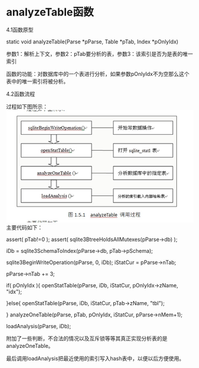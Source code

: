 # analyzeTable函数
4.1函数原型

static void analyzeTable(Parse *pParse, Table *pTab, Index *pOnlyIdx)

参数1：解析上下文，参数2：pTab要分析的表，参数3：该索引是否为是表的唯一索引

函数的功能：对数据库中的一个表进行分析，如果参数pOnlyIdx不为空那么这个表中的唯一索引将被分析。

4.2函数流程

过程如下图所示：
<img src='analyzeTable 调用过程.jpg'>
主要代码如下：

assert( pTab!=0 );
  assert( sqlite3BtreeHoldsAllMutexes(pParse->db) );

  iDb = sqlite3SchemaToIndex(pParse->db, pTab->pSchema);

  sqlite3BeginWriteOperation(pParse, 0, iDb);
  iStatCur = pParse->nTab;

  pParse->nTab += 3;

  if( pOnlyIdx ){
    openStatTable(pParse, iDb, iStatCur, pOnlyIdx->zName, "idx");

  }else{
    openStatTable(pParse, iDb, iStatCur, pTab->zName, "tbl");

  }
  analyzeOneTable(pParse, pTab, pOnlyIdx, iStatCur, pParse->nMem+1);

  loadAnalysis(pParse, iDb);

附加了一些判断，不合法的情况以及互斥锁等等其真正实现分析表的是analyzeOneTable。

最后调用loadAnalysis把最近使用的索引写入hash表中，以便以后方便使用。
